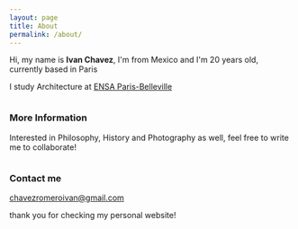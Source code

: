 ```yaml
---
layout: page
title: About
permalink: /about/
---
```


Hi, my name is **Ivan Chavez**, I'm from Mexico and I'm 20 years old, currently based in Paris

I study Architecture at [ENSA Paris-Belleville](https://www.paris-belleville.archi.fr/)

<pre>
</pre>



### More Information

Interested in Philosophy, History and Photography as well, feel free to write me to collaborate!

<pre>
</pre>




### Contact me

[chavezromeroivan@gmail.com](mailto:chavezromeroivan@gmail.com)

thank you for checking my personal website!
